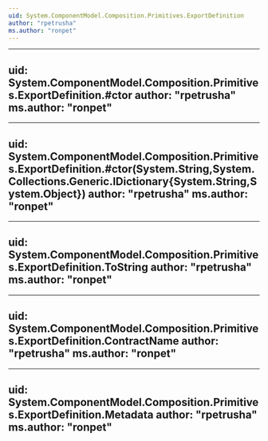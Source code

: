 ```yaml
---
uid: System.ComponentModel.Composition.Primitives.ExportDefinition
author: "rpetrusha"
ms.author: "ronpet"
---
```


---
uid: System.ComponentModel.Composition.Primitives.ExportDefinition.#ctor
author: "rpetrusha"
ms.author: "ronpet"
---

---
uid: System.ComponentModel.Composition.Primitives.ExportDefinition.#ctor(System.String,System.Collections.Generic.IDictionary{System.String,System.Object})
author: "rpetrusha"
ms.author: "ronpet"
---

---
uid: System.ComponentModel.Composition.Primitives.ExportDefinition.ToString
author: "rpetrusha"
ms.author: "ronpet"
---

---
uid: System.ComponentModel.Composition.Primitives.ExportDefinition.ContractName
author: "rpetrusha"
ms.author: "ronpet"
---

---
uid: System.ComponentModel.Composition.Primitives.ExportDefinition.Metadata
author: "rpetrusha"
ms.author: "ronpet"
---
